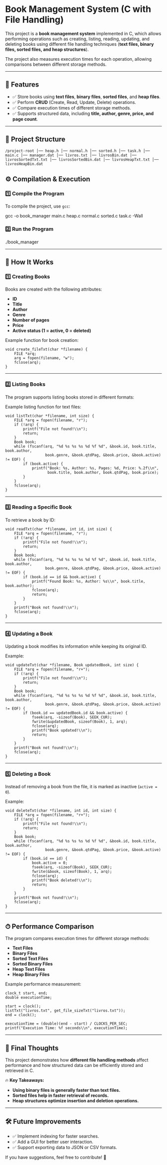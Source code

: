 # Book Management System (C with File Handling)

This project is a **book management system** implemented in C, which allows performing operations such as creating, listing, reading, updating, and deleting books using different file handling techniques (**text files, binary files, sorted files, and heap structures**). 

The project also measures execution times for each operation, allowing comparisons between different storage methods.

---

## 📌 Features
- ✅ Store books using **text files**, **binary files**, **sorted files**, and **heap files**.
- ✅ Perform **CRUD** (Create, Read, Update, Delete) operations.
- ✅ Compare execution times of different storage methods.
- ✅ Supports structured data, including **title, author, genre, price, and page count**.

---

## 📂 Project Structure
```/project-root │── heap.h │── normal.h │── sorted.h │── task.h │── main.c │── manager.dat │── livros.txt │── livrosBin.dat │── livrosSortedTxt.txt │── livrosSortedBin.dat │── livrosHeapTxt.txt │── livrosHeapBin.dat```

## ⚙️ **Compilation & Execution**
### **1️⃣ Compile the Program**
To compile the project, use `gcc`:
>>>
gcc -o book_manager main.c heap.c normal.c sorted.c task.c -Wall
>>>

### **2️⃣ Run the Program**
>>>
./book_manager
>>>

---

## 📖 **How It Works**
### **1️⃣ Creating Books**
Books are created with the following attributes:
- **ID**
- **Title**
- **Author**
- **Genre**
- **Number of pages**
- **Price**
- **Active status (1 = active, 0 = deleted)**

Example function for book creation:
```
void create_fileTxt(char *filename) {
    FILE *arq;
    arq = fopen(filename, "w");
    fclose(arq);
}
```

---

### **2️⃣ Listing Books**
The program supports listing books stored in different formats:

Example listing function for text files:
```
void listTxt(char *filename, int size) {
    FILE *arq = fopen(filename, "r");
    if (!arq) {
        printf("File not found!\\n");
        return;
    }
    Book book;
    while (fscanf(arq, "%d %s %s %s %d %f %d", &book.id, book.title, book.author, 
                  book.genre, &book.qtdPag, &book.price, &book.active) != EOF) {
        if (book.active) {
            printf("Book: %s, Author: %s, Pages: %d, Price: %.2f\\n",
                   book.title, book.author, book.qtdPag, book.price);
        }
    }
    fclose(arq);
}
```

---

### **3️⃣ Reading a Specific Book**
To retrieve a book by ID:
```
void readTxt(char *filename, int id, int size) {
    FILE *arq = fopen(filename, "r");
    if (!arq) {
        printf("File not found!\\n");
        return;
    }
    Book book;
    while (fscanf(arq, "%d %s %s %s %d %f %d", &book.id, book.title, book.author, 
                  book.genre, &book.qtdPag, &book.price, &book.active) != EOF) {
        if (book.id == id && book.active) {
            printf("Found Book: %s, Author: %s\\n", book.title, book.author);
            fclose(arq);
            return;
        }
    }
    printf("Book not found!\\n");
    fclose(arq);
}
```

---

### **4️⃣ Updating a Book**
Updating a book modifies its information while keeping its original ID.

Example:
```
void updateTxt(char *filename, Book updatedBook, int size) {
    FILE *arq = fopen(filename, "r+");
    if (!arq) {
        printf("File not found!\\n");
        return;
    }
    Book book;
    while (fscanf(arq, "%d %s %s %s %d %f %d", &book.id, book.title, book.author, 
                  book.genre, &book.qtdPag, &book.price, &book.active) != EOF) {
        if (book.id == updatedBook.id && book.active) {
            fseek(arq, -sizeof(Book), SEEK_CUR);
            fwrite(&updatedBook, sizeof(Book), 1, arq);
            fclose(arq);
            printf("Book updated!\\n");
            return;
        }
    }
    printf("Book not found!\\n");
    fclose(arq);
}
```

---

### **5️⃣ Deleting a Book**
Instead of removing a book from the file, it is marked as inactive (`active = 0`).

Example:
```
void deleteTxt(char *filename, int id, int size) {
    FILE *arq = fopen(filename, "r+");
    if (!arq) {
        printf("File not found!\\n");
        return;
    }
    Book book;
    while (fscanf(arq, "%d %s %s %s %d %f %d", &book.id, book.title, book.author, 
                  book.genre, &book.qtdPag, &book.price, &book.active) != EOF) {
        if (book.id == id) {
            book.active = 0;
            fseek(arq, -sizeof(Book), SEEK_CUR);
            fwrite(&book, sizeof(Book), 1, arq);
            fclose(arq);
            printf("Book deleted!\\n");
            return;
        }
    }
    printf("Book not found!\\n");
    fclose(arq);
}
```

---

## ⏱ **Performance Comparison**
The program compares execution times for different storage methods:
- **Text Files**
- **Binary Files**
- **Sorted Text Files**
- **Sorted Binary Files**
- **Heap Text Files**
- **Heap Binary Files**

Example performance measurement:
```
clock_t start, end;
double executionTime;

start = clock();
listTxt("livros.txt", get_file_sizeTxt("livros.txt"));
end = clock();

executionTime = (double)(end - start) / CLOCKS_PER_SEC;
printf("Execution Time: %f seconds\\n", executionTime);
```

---

## 📌 **Final Thoughts**
This project demonstrates how **different file handling methods** affect performance and how structured data can be efficiently stored and retrieved in C. 

🔥 **Key Takeaways:**
- **Using binary files is generally faster than text files.**
- **Sorted files help in faster retrieval of records.**
- **Heap structures optimize insertion and deletion operations.**

---

## 🛠 **Future Improvements**
- ✅ Implement indexing for faster searches.
- ✅ Add a GUI for better user interaction.
- ✅ Support exporting data to JSON or CSV formats.

If you have suggestions, feel free to contribute! 🚀
